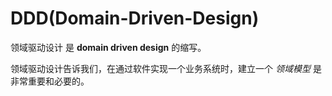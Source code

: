 # DDD(Domain-Driven-Design)
领域驱动设计 是 **domain driven design** 的缩写。

领域驱动设计告诉我们，在通过软件实现一个业务系统时，建立一个 *领域模型* 是非常重要和必要的。



